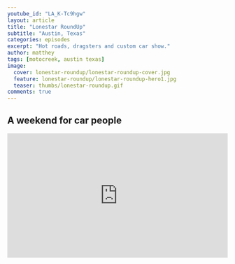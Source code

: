 ```yaml
---
youtube_id: "LA_K-Tc9hgw"
layout: article
title: "Lonestar RoundUp"
subtitle: "Austin, Texas"
categories: episodes
excerpt: "Hot roads, dragsters and custom car show."
author: matthey
tags: [motocreek, austin texas]
image:
  cover: lonestar-roundup/lonestar-roundup-cover.jpg
  feature: lonestar-roundup/lonestar-roundup-hero1.jpg
  teaser: thumbs/lonestar-roundup.gif
comments: true
---
```


## A weekend for car people

<p>
</p>

<p>
<div style="position:relative;height:0;padding-bottom:56.25%"><iframe src="https://www.youtube.com/embed/LA_K-Tc9hgw?ecver=2" width="640" height="360" frameborder="0" style="position:absolute;width:100%;height:100%;left:0" allowfullscreen></iframe></div>
</p>
